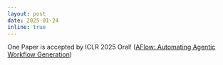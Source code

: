 ```yaml
---
layout: post
date: 2025-01-24
inline: true
---
```


One Paper is accepted by ICLR 2025 Oral! ([AFlow: Automating Agentic Workflow Generation](https://openreview.net/forum?id=z5uVAKwmjf))

